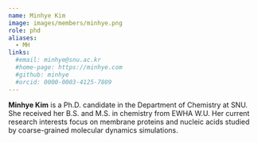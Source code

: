 ```yaml
---
name: Minhye Kim
image: images/members/minhye.png
role: phd
aliases:
  - MH
links: 
  #email: minhye@snu.ac.kr
  #home-page: https://minhye.com
  #github: minhye
  #orcid: 0000-0003-4125-7809
---
```


**Minhye Kim** is a Ph.D. candidate in the Department of Chemistry at SNU. She received her B.S. and M.S. in chemistry from EWHA W.U. Her current research interests focus on membrane proteins and nucleic acids studied by coarse-grained molecular dynamics simulations.
